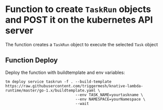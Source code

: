 # Function to create `TaskRun` objects and POST it on the kubernetes API server

The function creates a `TaskRun` object to execute the selected `Task` object  

## Function Deploy

Deploy the function with buildtemplate and env variables:

```
tm deploy service taskrun -f . --build-template https://raw.githubusercontent.com/triggermesh/knative-lambda-runtime/master/go-1.x/buildtemplate.yaml \
                               --env TASK_NAME=yourtaskname \
                               --env NAMESPACE=yourNamespace \
                               --wait
```
